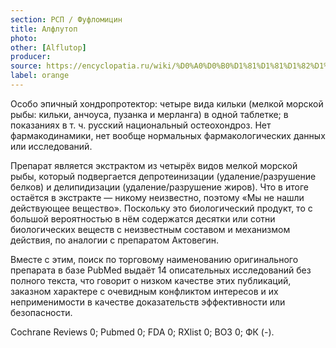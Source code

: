```yaml
---
section: РСП / Фуфломицин
title: Алфлутоп
photo:
other: [Alflutop]
producer:
source: https://encyclopatia.ru/wiki/%D0%A0%D0%B0%D1%81%D1%81%D1%82%D1%80%D0%B5%D0%BB%D1%8C%D0%BD%D1%8B%D0%B9_%D1%81%D0%BF%D0%B8%D1%81%D0%BE%D0%BA_%D0%BF%D1%80%D0%B5%D0%BF%D0%B0%D1%80%D0%B0%D1%82%D0%BE%D0%B2
label: orange
---
```


Особо эпичный хондропротектор: четыре вида кильки (мелкой морской рыбы: кильки, анчоуса, пузанка и мерланга) в одной таблетке; в показаниях в т. ч. русский национальный остеохондроз. Нет фармакодинамики, нет вообще нормальных фармакологических данных или исследований.

Препарат является экстрактом из четырёх видов мелкой морской рыбы, который подвергается депротеинизации (удаление/разрушение белков) и делипидизации (удаление/разрушение жиров). Что в итоге остаётся в экстракте — никому неизвестно, поэтому «Мы не нашли действующее вещество». Поскольку это биологический продукт, то с большой вероятностью в нём содержатся десятки или сотни биологических веществ с неизвестным составом и механизмом действия, по аналогии с препаратом Актовегин.

Вместе с этим, поиск по торговому наименованию оригинального препарата в базе PubMed выдаёт 14 описательных исследований без полного текста, что говорит о низком качестве этих публикаций, заказном характере с очевидным конфликтом интересов и их неприменимости в качестве доказательств эффективности или безопасности.

Cochrane Reviews 0; Pubmed 0; FDA 0; RXlist 0; ВОЗ 0; ФК (-).
